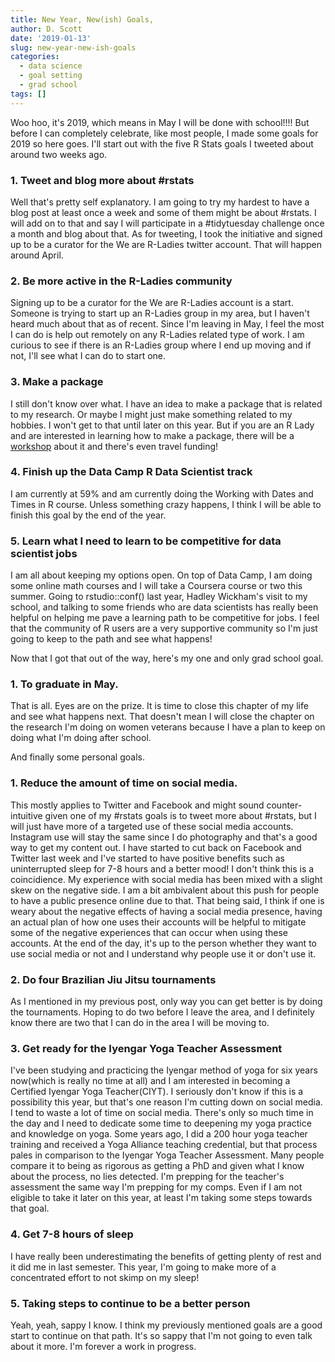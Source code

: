```yaml
---
title: New Year, New(ish) Goals,
author: D. Scott
date: '2019-01-13'
slug: new-year-new-ish-goals
categories:
  - data science
  - goal setting
  - grad school
tags: []
---
```

Woo hoo, it's 2019, which means in May I will be done with school!!!! But before I can completely celebrate, like most people, I made some goals for 2019 so here goes. I'll start out with the five R Stats goals I tweeted about around two weeks ago.

### 1. Tweet and blog more about #rstats
Well that's pretty self explanatory. I am going to try my hardest to have a blog post at least once a week and some of them might be about #rstats. I will add on to that and say I will participate in a #tidytuesday challenge once a month and blog about that. As for tweeting, I took the initiative and signed up to be a curator for the We are R-Ladies twitter account. That will happen around April. 

### 2. Be more active in the R-Ladies community
Signing up to be a curator for the We are R-Ladies account is a start. Someone is trying to start up an R-Ladies group in my area, but I haven't heard much about that as of recent. Since I'm leaving in May, I feel the most I can do is help out remotely on any R-Ladies related type of work. I am curious to see if there is an R-Ladies group where I end up moving and if not, I'll see what I can do to start one.

### 3. Make a package
I still don't know over what. I have an idea to make a package that is related to my research. Or maybe I might just make something related to my hobbies. I won't get to that until later on this year. But if you are an R Lady and are interested in learning how to make a package, there will be a [workshop](https://forwards.github.io/edu/chicago/) about it and there's even travel funding!

### 4. Finish up the Data Camp R Data Scientist track
I am currently at 59% and am currently doing the Working with Dates and Times in R course. Unless something crazy happens, I think I will be able to finish this goal by the end of the year. 

### 5. Learn what I need to learn to be competitive for data scientist jobs
I am all about keeping my options open. On top of Data Camp, I am doing some online math courses and I will take a Coursera course or two this summer. Going to rstudio::conf() last year, Hadley Wickham's visit to my school, and talking to some friends who are data scientists has really been helpful on helping me pave a learning path to be competitive for jobs. I feel that the community of R users are a very supportive community so I'm just going to keep to the path and see what happens! 

Now that I got that out of the way, here's my one and only grad school goal.

### 1. To graduate in May.
That is all. Eyes are on the prize. It is time to close this chapter of my life and see what happens next. That doesn't mean I will close the chapter on the research I'm doing on women veterans because I have a plan to keep on doing what I'm doing after school.

And finally some personal goals.

### 1. Reduce the amount of time on social media.
This mostly applies to Twitter and Facebook and might sound counter-intuitive given one of my #rstats goals is to tweet more about #rstats, but I will just have more of a targeted use of these social media accounts. Instagram use will stay the same since I do photography and that's a good way to get my content out. I have started to cut back on Facebook and Twitter last week and I've started to have positive benefits such as uninterrupted sleep for 7-8 hours and a better mood! I don't think this is a coincidience.  My experience with social media has been mixed with a slight skew on the negative side. I am a bit ambivalent about this push for people to have a public presence online due to that. That being said, I think if one is weary about the negative effects of having a social media presence, having an actual plan of how one uses their accounts will be helpful to mitigate some of the negative experiences that can occur when using these accounts. At the end of the day, it's up to the person whether they want to use social media or not and I understand why people use it or don't use it. 

### 2. Do four Brazilian Jiu Jitsu tournaments
As I mentioned in my previous post, only way you can get better is by doing the tournaments. Hoping to do two before I leave the area, and I definitely know there are two that I can do in the area I will be moving to. 

### 3. Get ready for the Iyengar Yoga Teacher Assessment
I've been studying and practicing the Iyengar method of yoga for six years now(which is really no time at all) and I am interested in becoming a Certified Iyengar Yoga Teacher(CIYT). I seriously don't know if this is a possibility this year, but that's one reason I'm cutting down on social media. I tend to waste a lot of time on social media. There's only so much time in the day and I need to dedicate some time to deepening my yoga practice and knowledge on yoga. Some years ago, I did a 200 hour yoga teacher training and received a Yoga Alliance teaching credential, but that process pales in comparison to the Iyengar Yoga Teacher Assessment. Many people compare it to being as rigorous as getting a PhD and given what I know about the process, no lies detected. I'm prepping for the teacher's assessment the same way I'm prepping for my comps. Even if I am not eligible to take it later on this year, at least I'm taking some steps towards that goal.

### 4. Get 7-8 hours of sleep
I have really been underestimating the benefits of getting plenty of rest and it did me in last semester. This year, I'm going to make more of a concentrated effort to not skimp on my sleep! 

### 5. Taking steps to continue to be a better person
Yeah, yeah, sappy I know. I think my previously mentioned goals are a good start to continue on that path. It's so sappy that I'm not going to even talk about it more. I'm forever a work in progress. 

